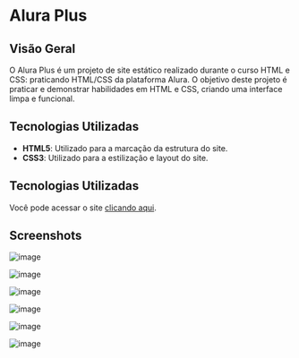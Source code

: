 # Alura Plus

## Visão Geral

O Alura Plus é um projeto de site estático realizado durante o curso HTML e CSS: praticando HTML/CSS da plataforma Alura.
O objetivo deste projeto é praticar e demonstrar habilidades em HTML e CSS, criando uma interface limpa e funcional.

## Tecnologias Utilizadas

- **HTML5**: Utilizado para a marcação da estrutura do site.
- **CSS3**: Utilizado para a estilização e layout do site.

## Tecnologias Utilizadas

Você pode acessar o site [clicando aqui](https://alura-plus-rose-six.vercel.app/).




## Screenshots
![image](https://github.com/user-attachments/assets/a6324b0c-1d4b-40c8-947b-9c4286981fb6)

![image](https://github.com/user-attachments/assets/7531ba4b-b58a-4f77-8bd1-c03ad72fab1a)

![image](https://github.com/user-attachments/assets/2d8f9d65-33a5-4d22-8248-a64fb53fe5c7)

![image](https://github.com/user-attachments/assets/c1af7bbc-76cd-46b6-961c-ab537a57bee8)

![image](https://github.com/user-attachments/assets/bfd24acb-cd3d-436f-84d7-6193463920f9)

![image](https://github.com/user-attachments/assets/04cca07c-cce3-49a2-9288-46d947f03aba)



